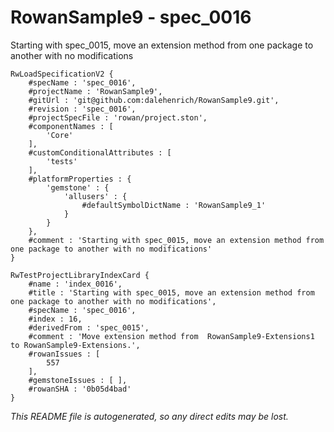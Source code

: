 # RowanSample9 - spec_0016
Starting with spec_0015, move an extension method from one package to another with no modifications
```
RwLoadSpecificationV2 {
	#specName : 'spec_0016',
	#projectName : 'RowanSample9',
	#gitUrl : 'git@github.com:dalehenrich/RowanSample9.git',
	#revision : 'spec_0016',
	#projectSpecFile : 'rowan/project.ston',
	#componentNames : [
		'Core'
	],
	#customConditionalAttributes : [
		'tests'
	],
	#platformProperties : {
		'gemstone' : {
			'allusers' : {
				#defaultSymbolDictName : 'RowanSample9_1'
			}
		}
	},
	#comment : 'Starting with spec_0015, move an extension method from one package to another with no modifications'
}

RwTestProjectLibraryIndexCard {
	#name : 'index_0016',
	#title : 'Starting with spec_0015, move an extension method from one package to another with no modifications',
	#specName : 'spec_0016',
	#index : 16,
	#derivedFrom : 'spec_0015',
	#comment : 'Move extension method from  RowanSample9-Extensions1 to RowanSample9-Extensions.',
	#rowanIssues : [
		557
	],
	#gemstoneIssues : [ ],
	#rowanSHA : '0b05d4bad'
}
```

*This README file is autogenerated, so any direct edits may be lost.*
